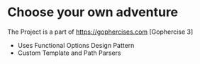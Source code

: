 # Choose your own adventure

The Project is a part of https://gophercises.com [Gophercise 3]

- Uses Functional Options Design Pattern
- Custom Template and Path Parsers